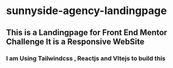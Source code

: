 # sunnyside-agency-landingpage #
## This is a Landingpage for Front End Mentor Challenge It is a Responsive WebSite ##
### I am Using Tailwindcss , Reactjs and VItejs to build this ###
